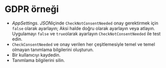 # <a name="gdpr-sample"></a>GDPR örneği

* *AppSettings. JSON*içinde `CheckNotConsentNeeded` onay gerektirmek için `false` olarak ayarlayın; Aksi halde doğru olarak ayarlayın veya atlayın. Uygulamayı `false` ve `true`olarak ayarlayın `CheckNotConsentNeeded` ile test edin.
* `CheckConsentNeeded` ve onay verilen her çeşitlemesiyle temel ve temel olmayan tanımlama bilgilerini oluşturun.
* Bir kullanıcıyı kaydedin.
* Tanımlama bilgilerini silin.
